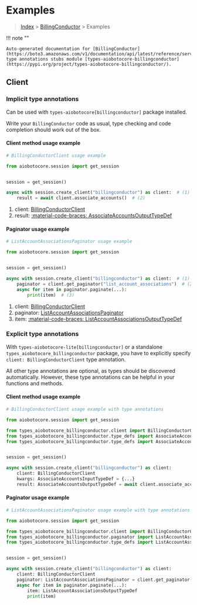 # Examples

> [Index](../README.md) > [BillingConductor](./README.md) > Examples

!!! note ""

    Auto-generated documentation for [BillingConductor](https://boto3.amazonaws.com/v1/documentation/api/latest/reference/services/billingconductor.html#billingconductor)
    type annotations stubs module [types-aiobotocore-billingconductor](https://pypi.org/project/types-aiobotocore-billingconductor/).

## Client

### Implicit type annotations

Can be used with `types-aiobotocore[billingconductor]` package installed.

Write your `BillingConductor` code as usual,
type checking and code completion should work out of the box.



#### Client method usage example

```python
# BillingConductorClient usage example

from aiobotocore.session import get_session


session = get_session()

async with session.create_client("billingconductor") as client:  # (1)
    result = await client.associate_accounts()  # (2)
```

1. client: [BillingConductorClient](./client.md)
2. result: [:material-code-braces: AssociateAccountsOutputTypeDef](./type_defs.md#associateaccountsoutputtypedef)



#### Paginator usage example

```python
# ListAccountAssociationsPaginator usage example

from aiobotocore.session import get_session


session = get_session()

async with session.create_client("billingconductor") as client:  # (1)
    paginator = client.get_paginator("list_account_associations")  # (2)
    async for item in paginator.paginate(...):
        print(item)  # (3)
```

1. client: [BillingConductorClient](./client.md)
2. paginator: [ListAccountAssociationsPaginator](./paginators.md#listaccountassociationspaginator)
3. item: [:material-code-braces: ListAccountAssociationsOutputTypeDef](./type_defs.md#listaccountassociationsoutputtypedef)




### Explicit type annotations

With `types-aiobotocore-lite[billingconductor]`
or a standalone `types_aiobotocore_billingconductor` package, you have to explicitly specify
`client: BillingConductorClient` type annotation.

All other type annotations are optional, as types should be discovered automatically.
However, these type annotations can be helpful in your functions and methods.


#### Client method usage example

```python
# BillingConductorClient usage example with type annotations

from aiobotocore.session import get_session

from types_aiobotocore_billingconductor.client import BillingConductorClient
from types_aiobotocore_billingconductor.type_defs import AssociateAccountsOutputTypeDef
from types_aiobotocore_billingconductor.type_defs import AssociateAccountsInputTypeDef


session = get_session()

async with session.create_client("billingconductor") as client:
    client: BillingConductorClient
    kwargs: AssociateAccountsInputTypeDef = {...}
    result: AssociateAccountsOutputTypeDef = await client.associate_accounts(**kwargs)
```



#### Paginator usage example

```python
# ListAccountAssociationsPaginator usage example with type annotations

from aiobotocore.session import get_session

from types_aiobotocore_billingconductor.client import BillingConductorClient
from types_aiobotocore_billingconductor.paginator import ListAccountAssociationsPaginator
from types_aiobotocore_billingconductor.type_defs import ListAccountAssociationsOutputTypeDef


session = get_session()

async with session.create_client("billingconductor") as client:
    client: BillingConductorClient
    paginator: ListAccountAssociationsPaginator = client.get_paginator("list_account_associations")
    async for item in paginator.paginate(...):
        item: ListAccountAssociationsOutputTypeDef
        print(item)
```


